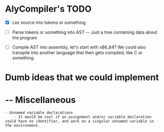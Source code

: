 # AlyCompiler's TODO

- [x] Lex source into tokens or something

- [ ] Parse tokens or something into AST -- Just a tree containing data about the program

- [ ] Compile AST into assembly, let's start with x86_64? We could also transpile into another language that then gets compiled, like C or something.

# Dumb ideas that we could implement

# -- Miscellaneous

    - Unnamed variable declarations
        - It would be cool if an assignment and/or variable declaration could have no identifier, and work on a singular unnamed variable in the environment.

